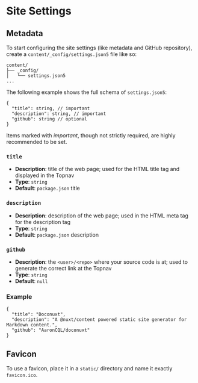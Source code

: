 # Site Settings

## Metadata

To start configuring the site settings (like metadata and GitHub repository), create a `content/_config/settings.json5` file like so:

```
content/
├── _config/
│   └── settings.json5
...
```

The following example shows the full schema of `settings.json5`:

```json{}[settings.json5]
{
  "title": string, // important
  "description": string, // important
  "github": string // optional
}
```

Items marked with *important*, though not strictly required, are highly recommended to be set.

### `title`

- **Description**: title of the web page; used for the HTML title tag and displayed in the Topnav
- **Type**: `string`
- **Default**: `package.json` title

### `description`

- **Description**: description of the web page; used in the HTML meta tag for the description tag
- **Type**: `string`
- **Default**: `package.json` description

### `github`

- **Description**: the `<user>/<repo>` where your source code is at; used to generate the correct link at the Topnav
- **Type**: `string`
- **Default**: `null`

### Example

```json{}[settings.json5]
{
  "title": "Doconuxt",
  "description": "A @nuxt/content powered static site generator for Markdown content.",
  "github": "AaronCQL/doconuxt"
}
```

## Favicon

To use a favicon, place it in a `static/` directory and name it exactly `favicon.ico`.
